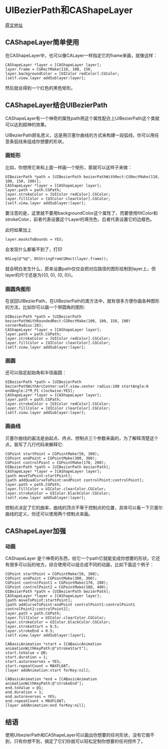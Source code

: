 # **UIBezierPath和CAShapeLayer**

[原文地址](http://www.jianshu.com/p/c5cbb5e05075)

## CAShapeLayer简单使用
在CAShapeLayer中，也可以像CALayer一样指定它的frame来画，就像这样：

```
CAShapeLayer *layer = [CAShapeLayer layer];
layer.frame = CGRectMake(110, 100, 150, 
layer.backgroundColor = [UIColor redColor].CGColor;
[self.view.layer addSublayer:layer];
```

然后就会得到一个红色的黑色矩形。

## CAShapeLayer结合UIBezierPath
CAShapeLayer有一个神奇的属性path用这个属性配合上UIBezierPath这个类就可以达到超神的效果。

UIBezierPath顾名思义，这是用贝塞尔曲线的方式来构建一段弧线，你可以用任意条弧线来组成你想要的形状。

### 画矩形
比如，你想用它来和上面一样画一个矩形，那就可以这样子来做：

```
UIBezierPath *path = [UIBezierPath bezierPathWithRect:CGRectMake(110, 100, 150, 100)];
CAShapeLayer *layer = [CAShapeLayer layer];
layer.path = path.CGPath;
layer.strokeColor = [UIColor redColor].CGColor;
layer.fillColor = [UIColor clearColor].CGColor;
[self.view.layer addSublayer:layer];
```

要注意的是，这里就不要用backgroundColor这个属性了，而要使用fillColor和strokeColor，前者代表设置这个Layer的填充色，后者代表设置它的边框色。

此时如果加上

	layer.masksToBounds = YES;
	
会发现什么都看不到了，打印

	NSLog(@"%@", NSStringFromCGRect(layer.frame));
	
就会明白发生什么，原来设置path仅仅会把对应路径的图形绘制到layer上，但layer的尺寸还是为{{0, 0}, {0, 0}}。

### 画圆角图形
在说回UIBezierPath，在UIBezierPath的类方法中，就有很多方便你画各种图形的方法，比如你可以画一个带圆角的图形:

```
UIBezierPath *path = [UIBezierPath bezierPathWithRoundedRect:CGRectMake(100, 100, 150, 100) cornerRadius:20];
CAShapeLayer *layer = [CAShapeLayer layer];
layer.path = path.CGPath;
layer.strokeColor = [UIColor redColor].CGColor;
layer.fillColor = [UIColor clearColor].CGColor;
[self.view.layer addSublayer:layer];
```

### 画圆
还可以指定起始角和半径画圆：

```
UIBezierPath *path = [UIBezierPath bezierPathWithArcCenter:self.view.center radius:100 startAngle:0 endAngle:2*M_PI clockwise:YES];
CAShapeLayer *layer = [CAShapeLayer layer];
layer.path = path.CGPath;
layer.strokeColor = [UIColor redColor].CGColor;
layer.fillColor = [UIColor clearColor].CGColor;
[self.view.layer addSublayer:layer];
```

### 画曲线
贝塞尔曲线的画法是由起点、终点、控制点三个参数来画的，为了解释清楚这个点，我写了几行代码来解释它:

```
CGPoint startPoint = CGPointMake(50, 300);
CGPoint endPoint = CGPointMake(300, 300);
CGPoint controlPoint = CGPointMake(170, 200);
UIBezierPath *path = [UIBezierPath bezierPath];
CAShapeLayer *layer = [CAShapeLayer layer];    
[path moveToPoint:startPoint];
[path addQuadCurveToPoint:endPoint controlPoint:controlPoint];    
layer.path = path.CGPath;
layer.fillColor = UIColor.clearColor.CGColor;
layer.strokeColor = UIColor.blackColor.CGColor;    
[self.view.layer addSublayer:layer];
```

控制点决定了它的曲率，曲线的顶点不等于控制点的位置，具体可以看一下贝塞尔曲线的定义，你还可以使用两个控制点来画。

## CAShapeLayer加强

### 动画
CAShapeLayer 是个神奇的东西，给它一个path它就能变成你想要的形状，它还有很多可以玩的地方。综合使用可以组合成不同的动画，比如下面这个例子：

```
CGPoint startPoint = CGPointMake(50, 300);
CGPoint endPoint = CGPointMake(300, 300);
CGPoint controlPoint1 = CGPointMake(170, 200);
CGPoint controlPoint2 = CGPointMake(180, 400);
UIBezierPath *path = [UIBezierPath bezierPath];
CAShapeLayer *layer = [CAShapeLayer layer];
[path moveToPoint:startPoint];
[path addCurveToPoint:endPoint controlPoint1:controlPoint1 controlPoint2:controlPoint2];
layer.path = path.CGPath;
layer.fillColor = UIColor.clearColor.CGColor;
layer.strokeColor = UIColor.blackColor.CGColor;
layer.strokeStart = 0.5;
layer.strokeEnd = 0.5;
[self.view.layer addSublayer:layer];
    
CABasicAnimation *start = [CABasicAnimation animationWithKeyPath:@"strokeStart"];
start.toValue = @0;
start.duration = 1;
start.autoreverses = YES;
start.repeatCount = MAXFLOAT;
[layer addAnimation:start forKey:nil];
    
CABasicAnimation *end = [CABasicAnimation animationWithKeyPath:@"strokeEnd"];
end.toValue = @1;
end.duration = 1;
end.autoreverses = YES;
end.repeatCount = MAXFLOAT;
[layer addAnimation:end forKey:nil];
```

## 结语
使用UIbezierPath和CAShapeLayer可以画出你想要的任何形状，没有它做不到，只有你想不到，搞定了它们你就可以轻松定制你想要的任何控件了。